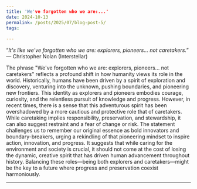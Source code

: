 ```yaml
---
title: 'We've forgotten who we are:...'
date: 2024-10-13
permalink: /posts/2025/07/blog-post-5/
tags:
  
---
```


 
“*It's like we've forgotten who we are: explorers, pioneers... not caretakers.*” ― Christopher Nolan (Interstellar)


The phrase "We've forgotten who we are: explorers, pioneers... not caretakers" reflects a profound shift in how humanity views its role in the world. Historically, humans have been driven by a spirit of exploration and discovery, venturing into the unknown, pushing boundaries, and pioneering new frontiers. This identity as explorers and pioneers embodies courage, curiosity, and the relentless pursuit of knowledge and progress. However, in recent times, there is a sense that this adventurous spirit has been overshadowed by a more cautious and protective role that of caretakers. While caretaking implies responsibility, preservation, and stewardship, it can also suggest restraint and a fear of change or risk. The statement challenges us to remember our original essence as bold innovators and boundary-breakers, urging a rekindling of that pioneering mindset to inspire action, innovation, and progress. It suggests that while caring for the environment and society is crucial, it should not come at the cost of losing the dynamic, creative spirit that has driven human advancement throughout history. Balancing these roles—being both explorers and caretakers—might be the key to a future where progress and preservation coexist harmoniously.

------

